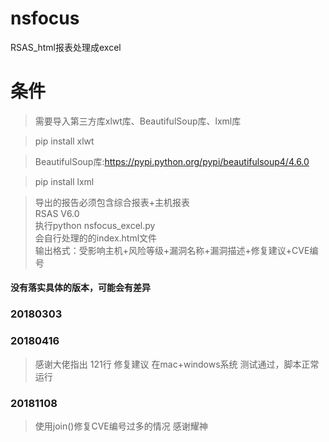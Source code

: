 # nsfocus

RSAS_html报表处理成excel

# 条件
> 需要导入第三方库xlwt库、BeautifulSoup库、lxml库

> pip install xlwt

> BeautifulSoup库:https://pypi.python.org/pypi/beautifulsoup4/4.6.0

> pip install lxml

> 导出的报告必须包含综合报表+主机报表
<br/>RSAS V6.0
<br/>执行python nsfocus_excel.py
<br/>会自行处理的的index.html文件
<br/>输出格式：受影响主机+风险等级+漏洞名称+漏洞描述+修复建议+CVE编号

#### 没有落实具体的版本，可能会有差异

### 20180303

### 20180416
> 感谢大佬指出 121行 修复建议
> 在mac+windows系统 测试通过，脚本正常运行
### 20181108
> 使用join()修复CVE编号过多的情况
> 感谢耀神
